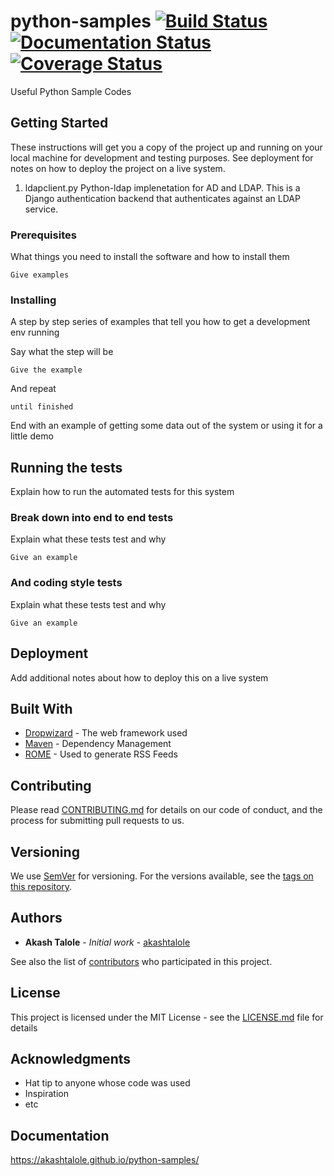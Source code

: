 # python-samples [![Build Status](https://travis-ci.org/akashtalole/python-samples.svg?branch=master)](https://travis-ci.org/akashtalole/python-samples) [![Documentation Status](https://readthedocs.org/projects/python-samples/badge/?version=latest)](https://python-samples.readthedocs.io/en/latest/?badge=latest) [![Coverage Status](https://coveralls.io/repos/github/akashtalole/python-samples/badge.svg?branch=master)](https://coveralls.io/github/akashtalole/python-samples?branch=master)

Useful Python Sample Codes

## Getting Started

These instructions will get you a copy of the project up and running on your local machine for development and testing purposes. See deployment for notes on how to deploy the project on a live system.
1. ldapclient.py
Python-ldap implenetation for AD and LDAP. This is a Django authentication backend that authenticates against an LDAP service.

### Prerequisites

What things you need to install the software and how to install them

```
Give examples
```

### Installing

A step by step series of examples that tell you how to get a development env running

Say what the step will be

```
Give the example
```

And repeat

```
until finished
```

End with an example of getting some data out of the system or using it for a little demo

## Running the tests

Explain how to run the automated tests for this system

### Break down into end to end tests

Explain what these tests test and why

```
Give an example
```

### And coding style tests

Explain what these tests test and why

```
Give an example
```

## Deployment

Add additional notes about how to deploy this on a live system

## Built With

* [Dropwizard](http://www.dropwizard.io/1.0.2/docs/) - The web framework used
* [Maven](https://maven.apache.org/) - Dependency Management
* [ROME](https://rometools.github.io/rome/) - Used to generate RSS Feeds

## Contributing

Please read [CONTRIBUTING.md](https://github.com/akashtalole) for details on our code of conduct, and the process for submitting pull requests to us.

## Versioning

We use [SemVer](http://semver.org/) for versioning. For the versions available, see the [tags on this repository](https://github.com/akashtalole/python-samples/tags). 

## Authors

* **Akash Talole** - *Initial work* - [akashtalole](https://github.com/akashtalole)

See also the list of [contributors](https://github.com/akashtalole/python-samples/graphs/contributors) who participated in this project.

## License

This project is licensed under the MIT License - see the [LICENSE.md](LICENSE.md) file for details

## Acknowledgments

* Hat tip to anyone whose code was used
* Inspiration
* etc

## Documentation

https://akashtalole.github.io/python-samples/
